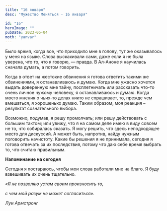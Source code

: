 ```yaml
---
title: "16 января"
desc: "Мужество Меняться - 16 января"

id: "16"
heroImage: ""
pubDate: 2023-05-04
moth: "yanvar"
---
```


Было время, когда все, что приходило мне в голову, тут же оказывалось у меня
на языке. Слова выскакивали сами, даже если я не была уверена, что то, что я
говорю, — правда. В Ал-Аноне я научилась сначала думать, а потом говорить.

Когда в ответ на жестокие обвинения я готова ответить такими же обвинениями, я
останавливаюсь и думаю. Когда мне ужасно хочется выдать доверенную мне тайну,
посплетничать или рассказать что-то очень личное чужому человеку, я
останавливаюсь и думаю. Когда моего мнения о чьих-то делах никто не
спрашивает, то, прежде чем вмешаться, я хорошенько думаю. Таким образом, моя
реакция – результат сознательного выбора.

Возможно, подумав, я решу промолчать; или решу действовать с большим тактом;
или увижу, что я на самом деле имею в виду совсем не то, что собиралась
сказать. Я могу решить, что здесь неподходящее место для дискуссий. А может
быть, напротив, найду нужным поговорить начистоту. Какие бы решения я не
принимала, сегодня я готова отвечать за их последствия, потому что даю себе
время выбрать то, что считаю правильным.

**Напоминание на сегодня**

Сегодня я постараюсь, чтобы мои слова работали мне на благо. Я буду взвешивать
их очень тщательно.

_«Я не позволяю устам своим произносить то,_

_с чем мой разум не может согласиться»._

_Луи Армстронг_
